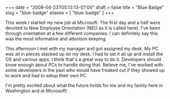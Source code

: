 +++
date = "2008-04-23T05:12:13-07:00"
draft = false
title = "Blue Badge"
slug = "blue-badge"
aliases = [
	"blue-badge"
]
+++
<p>This week I started my new job at Microsoft. The first day and a half were devoted to New Employee Orientation (NEO as it is called here). I've been through orientation at a few different companies. I can definitely say this was the most informative and attention keeping.</p>  <p>This afternoon I met with my manager and got assigned my desk. My PC was all in pieces stacked up on my desk. I had to set it all up and install the OS and various apps. I think that's a great way to do it. Developers should know enough about PCs to handle doing that. Believe me, I've worked with some developers in the past who would have freaked out if they showed up to work and had to setup their own PC.</p>  <p>I'm pretty excited about what the future holds for me and my family here in Washington and at Microsoft!</p>